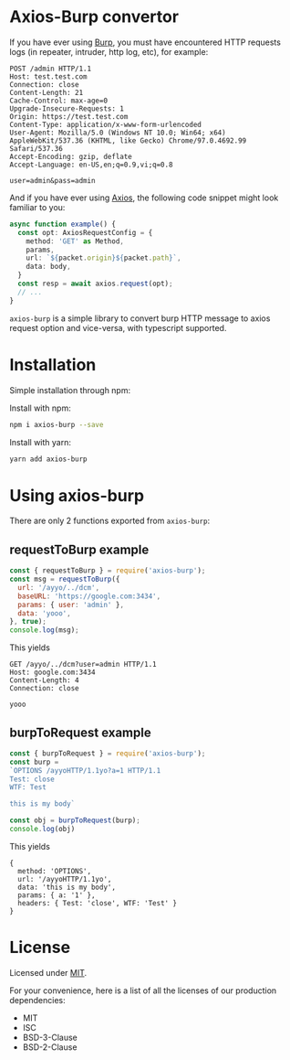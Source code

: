 # Axios-Burp convertor

If you have ever using [Burp](https://portswigger.net/burp), you must have encountered HTTP requests logs (in repeater, intruder, http log, etc), for example:

```
POST /admin HTTP/1.1
Host: test.test.com
Connection: close
Content-Length: 21
Cache-Control: max-age=0
Upgrade-Insecure-Requests: 1
Origin: https://test.test.com
Content-Type: application/x-www-form-urlencoded
User-Agent: Mozilla/5.0 (Windows NT 10.0; Win64; x64) AppleWebKit/537.36 (KHTML, like Gecko) Chrome/97.0.4692.99 Safari/537.36
Accept-Encoding: gzip, deflate
Accept-Language: en-US,en;q=0.9,vi;q=0.8

user=admin&pass=admin
```

And if you have ever using [Axios](https://github.com/axios/axios), the following code snippet might look familiar to you:

```typescript
async function example() {
  const opt: AxiosRequestConfig = {
    method: 'GET' as Method,
    params,
    url: `${packet.origin}${packet.path}`,
    data: body,
  }
  const resp = await axios.request(opt);
  // ...
}
```

`axios-burp` is a simple library to convert burp HTTP message to axios request option and vice-versa, with typescript supported.

# Installation

Simple installation through npm:

Install with npm:
```sh
npm i axios-burp --save
```
Install with yarn:
```sh
yarn add axios-burp
```

# Using axios-burp

There are only 2 functions exported from `axios-burp`:

## requestToBurp example

```javascript
const { requestToBurp } = require('axios-burp');
const msg = requestToBurp({
  url: '/ayyo/../dcm',
  baseURL: 'https://google.com:3434',
  params: { user: 'admin' },
  data: 'yooo',
}, true);
console.log(msg);
```

This yields
```
GET /ayyo/../dcm?user=admin HTTP/1.1
Host: google.com:3434
Content-Length: 4
Connection: close

yooo
```

## burpToRequest example

```javascript
const { burpToRequest } = require('axios-burp');
const burp =
`OPTIONS /ayyoHTTP/1.1yo?a=1 HTTP/1.1
Test: close
WTF: Test

this is my body`

const obj = burpToRequest(burp);
console.log(obj)
```

This yields
```
{
  method: 'OPTIONS',
  url: '/ayyoHTTP/1.1yo',
  data: 'this is my body',
  params: { a: '1' },
  headers: { Test: 'close', WTF: 'Test' }
}
```

# License

Licensed under [MIT](./LICENSE).

For your convenience, here is a list of all the licenses of our production dependencies:
- MIT
- ISC
- BSD-3-Clause
- BSD-2-Clause
